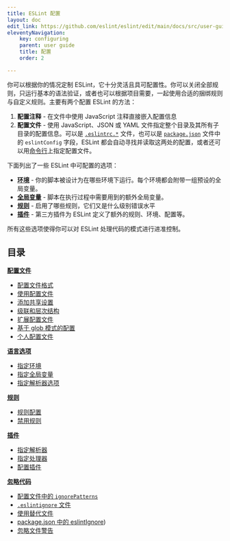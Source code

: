 ```yaml
---
title: ESLint 配置
layout: doc
edit_link: https://github.com/eslint/eslint/edit/main/docs/src/user-guide/configuring/index.md
eleventyNavigation:
    key: configuring
    parent: user guide
    title: 配置
    order: 2

---
```


你可以根据你的情况定制 ESLint，它十分灵活且具可配置性。你可以关闭全部规则，只运行基本的语法验证，或者也可以根据项目需要，一起使用合适的捆绑规则与自定义规则。主要有两个配置 ESLint 的方法：

1. **配置注释** - 在文件中使用 JavaScript 注释直接嵌入配置信息
2. **配置文件** - 使用 JavaScript、JSON 或 YAML 文件指定整个目录及其所有子目录的配置信息。可以是 [`.eslintrc.*`](./configuration-files#配置文件格式) 文件，也可以是 [`package.json`](https://docs.npmjs.com/files/package.json) 文件中的 `eslintConfig` 字段，ESLint 都会自动寻找并读取这两处的配置，或者还可以用[命令行](../command-line-interface)上指定配置文件。

下面列出了一些 ESLint 中可配置的选项：

* [**环境**](./language-options#specifying-environments) - 你的脚本被设计为在哪些环境下运行。每个环境都会附带一组预设的全局变量。
* [**全局变量**](./language-options#specifying-globals) - 脚本在执行过程中需要用到的额外全局变量。
* [**规则**](rules) - 启用了哪些规则，它们又是什么级别错误水平
* [**插件**](plugins) - 第三方插件为 ESLint 定义了额外的规则、环境、配置等。

所有这些选项使得你可以对 ESLint 处理代码的模式进行进准控制。

## 目录

[**配置文件**](configuration-files)

* [配置文件格式](./configuration-files#配置文件格式)
* [使用配置文件](./configuration-files#使用配置文件)
* [添加共享设置](./configuration-files#添加共享设置)
* [级联和层次结构](./configuration-files#级联和层次结构)
* [扩展配置文件](./configuration-files#扩展配置文件)
* [基于 glob 模式的配置](./configuration-files#基于-glob-模式的配置)
* [个人配置文件](./configuration-files#个人配置文件已废弃)

[**语言选项**](language-options)

* [指定环境](./language-options#指定环境)
* [指定全局变量](./language-options#指定全局变量)
* [指定解析器选项](./language-options#指定解析器选项)

[**规则**](rules)

* [规则配置](./rules#规则规则)
* [禁用规则](./rules#禁用规则)

[**插件**](plugins)

* [指定解析器](./plugins#指定解析器)
* [指定处理器](./plugins#指定处理器)
* [配置插件](./plugins#配置插件)

[**忽略代码**](ignoring-code)

* [配置文件中的 `ignorePatterns`](./ignoring-code#配置文件中的-ignorepatterns)
* [`.eslintignore` 文件](./ignoring-code#the-eslintignore-file)
* [使用替代文件](./ignoring-code#使用替代文件)
* [package.json 中的 eslintIgnore](./ignoring-code#packagejson-中的-eslintignore))
* [忽略文件警告](./ignoring-code#忽略文件警告)
